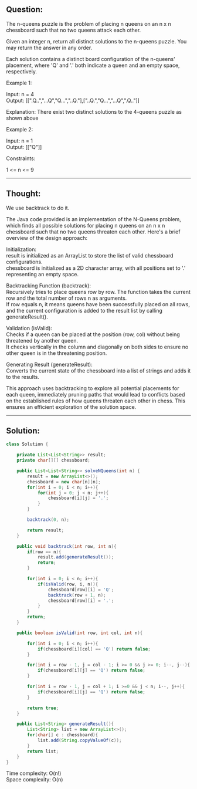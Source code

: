 ## Question:

The n-queens puzzle is the problem of placing n queens on an n x n chessboard such that no two queens attack each other.  

Given an integer n, return all distinct solutions to the n-queens puzzle. You may return the answer in any order.  

Each solution contains a distinct board configuration of the n-queens' placement, where 'Q' and '.' both indicate a queen and an empty space, respectively.  

Example 1:  

Input: n = 4  
Output: [[".Q..","...Q","Q...","..Q."],["..Q.","Q...","...Q",".Q.."]]  

Explanation: There exist two distinct solutions to the 4-queens puzzle as shown above  

Example 2:  

Input: n = 1  
Output: [["Q"]]  
 
Constraints:  

1 <= n <= 9  

---
## Thought:
We use backtrack to do it.

The Java code provided is an implementation of the N-Queens problem, which finds all possible solutions for placing n queens on an n x n chessboard such that no two queens threaten each other. Here's a brief overview of the design approach:  

Initialization:  
result is initialized as an ArrayList to store the list of valid chessboard configurations.  
chessboard is initialized as a 2D character array, with all positions set to '.' representing an empty space.  

Backtracking Function (backtrack):  
Recursively tries to place queens row by row. The function takes the current row and the total number of rows n as arguments.  
If row equals n, it means queens have been successfully placed on all rows, and the current configuration is added to the result list by calling generateResult().  

Validation (isValid):  
Checks if a queen can be placed at the position (row, col) without being threatened by another queen.  
It checks vertically in the column and diagonally on both sides to ensure no other queen is in the threatening position.  

Generating Result (generateResult):  
Converts the current state of the chessboard into a list of strings and adds it to the results.  

This approach uses backtracking to explore all potential placements for each queen, immediately pruning paths that would lead to conflicts based on the established rules of how queens threaten each other in chess. This ensures an efficient exploration of the solution space.  

---
## Solution:
```Java
class Solution {

    private List<List<String>> result;
    private char[][] chessboard;

    public List<List<String>> solveNQueens(int n) {
        result = new ArrayList<>();
        chessboard = new char[n][n];
        for(int i = 0; i < n; i++){
            for(int j = 0; j < n; j++){
                chessboard[i][j] = '.';
            }
        }

        backtrack(0, n);

        return result;
    }

    public void backtrack(int row, int n){
        if(row == n){
            result.add(generateResult());
            return;
        }

        for(int i = 0; i < n; i++){
            if(isValid(row, i, n)){
                chessboard[row][i] = 'Q';
                backtrack(row + 1, n);
                chessboard[row][i] = '.';
            }
        }
        return;
    }

    public boolean isValid(int row, int col, int n){

        for(int i = 0; i < n; i++){
            if(chessboard[i][col] == 'Q') return false;
        }

        for(int i = row - 1, j = col - 1; i >= 0 && j >= 0; i--, j--){
            if(chessboard[i][j] == 'Q') return false;
        }

        for(int i = row - 1, j = col + 1; i >=0 && j < n; i--, j++){
            if(chessboard[i][j] == 'Q') return false;
        }

        return true;
    }

    public List<String> generateResult(){
        List<String> list = new ArrayList<>();
        for(char[] c : chessboard){
            list.add(String.copyValueOf(c));
        }
        return list;
    }
}
```
Time complexity: O(n!)  
Space complexity: O(n)
